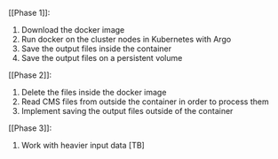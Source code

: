 [[Phase 1]]:

1. Download the docker image 
2. Run docker on the cluster nodes in Kubernetes with Argo
3. Save the output files inside the container 
4. Save the output files on a persistent volume

[[Phase 2]]:

1. Delete the files inside the docker image
2. Read CMS files from outside the container in order to process them
3. Implement saving the output files outside of the container

[[Phase 3]]:

1. Work with heavier input data [TB]